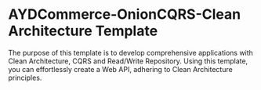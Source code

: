 # AYDCommerce-OnionCQRS-Clean Architecture Template
 
The purpose of this template is to develop comprehensive applications with Clean Architecture, CQRS and Read/Write Repository. Using this template, you can effortlessly create a Web API, adhering to Clean Architecture principles.
